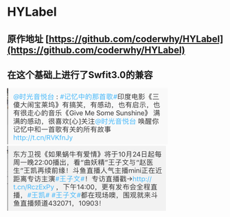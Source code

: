 # HYLabel
## 原作地址 [https://github.com/coderwhy/HYLabel](https://github.com/coderwhy/HYLabel)

## 在这个基础上进行了Swfit3.0的兼容
![新浪微博demo](./images/1.png)
![新浪微博demo](./images/2.png)